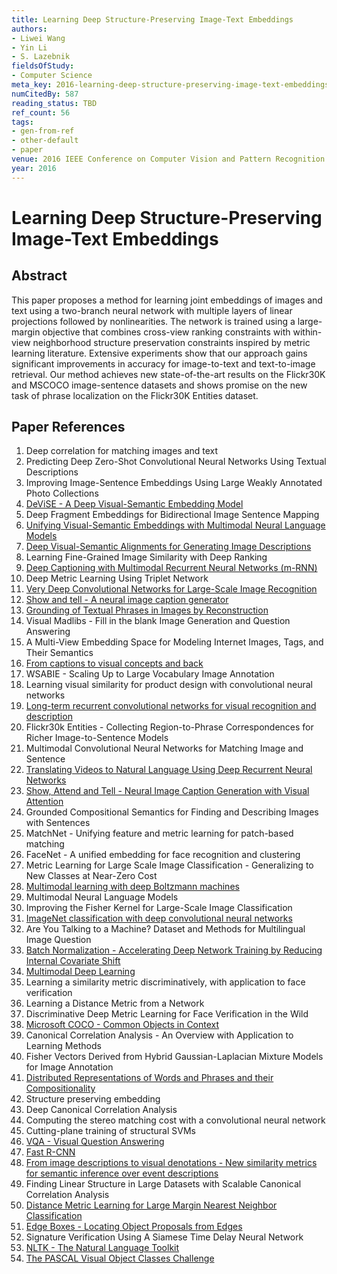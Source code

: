 ```yaml
---
title: Learning Deep Structure-Preserving Image-Text Embeddings
authors:
- Liwei Wang
- Yin Li
- S. Lazebnik
fieldsOfStudy:
- Computer Science
meta_key: 2016-learning-deep-structure-preserving-image-text-embeddings
numCitedBy: 587
reading_status: TBD
ref_count: 56
tags:
- gen-from-ref
- other-default
- paper
venue: 2016 IEEE Conference on Computer Vision and Pattern Recognition (CVPR)
year: 2016
---
```


# Learning Deep Structure-Preserving Image-Text Embeddings

## Abstract

This paper proposes a method for learning joint embeddings of images and text using a two-branch neural network with multiple layers of linear projections followed by nonlinearities. The network is trained using a large-margin objective that combines cross-view ranking constraints with within-view neighborhood structure preservation constraints inspired by metric learning literature. Extensive experiments show that our approach gains significant improvements in accuracy for image-to-text and text-to-image retrieval. Our method achieves new state-of-the-art results on the Flickr30K and MSCOCO image-sentence datasets and shows promise on the new task of phrase localization on the Flickr30K Entities dataset.

## Paper References

1. Deep correlation for matching images and text
2. Predicting Deep Zero-Shot Convolutional Neural Networks Using Textual Descriptions
3. Improving Image-Sentence Embeddings Using Large Weakly Annotated Photo Collections
4. [DeViSE - A Deep Visual-Semantic Embedding Model](2013-devise-a-deep-visual-semantic-embedding-model)
5. Deep Fragment Embeddings for Bidirectional Image Sentence Mapping
6. [Unifying Visual-Semantic Embeddings with Multimodal Neural Language Models](2014-unifying-visual-semantic-embeddings-with-multimodal-neural-language-models)
7. [Deep Visual-Semantic Alignments for Generating Image Descriptions](2017-deep-visual-semantic-alignments-for-generating-image-descriptions)
8. Learning Fine-Grained Image Similarity with Deep Ranking
9. [Deep Captioning with Multimodal Recurrent Neural Networks (m-RNN)](2015-deep-captioning-with-multimodal-recurrent-neural-networks-m-rnn)
10. Deep Metric Learning Using Triplet Network
11. [Very Deep Convolutional Networks for Large-Scale Image Recognition](2015-very-deep-convolutional-networks-for-large-scale-image-recognition)
12. [Show and tell - A neural image caption generator](2015-show-and-tell-a-neural-image-caption-generator)
13. [Grounding of Textual Phrases in Images by Reconstruction](2016-grounding-of-textual-phrases-in-images-by-reconstruction)
14. Visual Madlibs - Fill in the blank Image Generation and Question Answering
15. A Multi-View Embedding Space for Modeling Internet Images, Tags, and Their Semantics
16. [From captions to visual concepts and back](2015-from-captions-to-visual-concepts-and-back)
17. WSABIE - Scaling Up to Large Vocabulary Image Annotation
18. Learning visual similarity for product design with convolutional neural networks
19. [Long-term recurrent convolutional networks for visual recognition and description](2015-long-term-recurrent-convolutional-networks-for-visual-recognition-and-description)
20. Flickr30k Entities - Collecting Region-to-Phrase Correspondences for Richer Image-to-Sentence Models
21. Multimodal Convolutional Neural Networks for Matching Image and Sentence
22. [Translating Videos to Natural Language Using Deep Recurrent Neural Networks](2017-translating-videos-to-natural-language-using-deep-recurrent-neural-networks)
23. [Show, Attend and Tell - Neural Image Caption Generation with Visual Attention](2015-show-attend-and-tell-neural-image-caption-generation-with-visual-attention)
24. Grounded Compositional Semantics for Finding and Describing Images with Sentences
25. MatchNet - Unifying feature and metric learning for patch-based matching
26. FaceNet - A unified embedding for face recognition and clustering
27. Metric Learning for Large Scale Image Classification - Generalizing to New Classes at Near-Zero Cost
28. [Multimodal learning with deep Boltzmann machines](2012-multimodal-learning-with-deep-boltzmann-machines)
29. Multimodal Neural Language Models
30. Improving the Fisher Kernel for Large-Scale Image Classification
31. [ImageNet classification with deep convolutional neural networks](2012-imagenet-classification-with-deep-convolutional-neural-networks)
32. Are You Talking to a Machine? Dataset and Methods for Multilingual Image Question
33. [Batch Normalization - Accelerating Deep Network Training by Reducing Internal Covariate Shift](2015-batch-normalization-accelerating-deep-network-training-by-reducing-internal-covariate-shift)
34. [Multimodal Deep Learning](2011-multimodal-deep-learning)
35. Learning a similarity metric discriminatively, with application to face verification
36. Learning a Distance Metric from a Network
37. Discriminative Deep Metric Learning for Face Verification in the Wild
38. [Microsoft COCO - Common Objects in Context](2014-microsoft-coco-common-objects-in-context)
39. Canonical Correlation Analysis - An Overview with Application to Learning Methods
40. Fisher Vectors Derived from Hybrid Gaussian-Laplacian Mixture Models for Image Annotation
41. [Distributed Representations of Words and Phrases and their Compositionality](2013-distributed-representations-of-words-and-phrases-and-their-compositionality)
42. Structure preserving embedding
43. Deep Canonical Correlation Analysis
44. Computing the stereo matching cost with a convolutional neural network
45. Cutting-plane training of structural SVMs
46. [VQA - Visual Question Answering](2015-vqa-visual-question-answering)
47. [Fast R-CNN](2015-fast-r-cnn)
48. [From image descriptions to visual denotations - New similarity metrics for semantic inference over event descriptions](2014-from-image-descriptions-to-visual-denotations-new-similarity-metrics-for-semantic-inference-over-event-descriptions)
49. Finding Linear Structure in Large Datasets with Scalable Canonical Correlation Analysis
50. [Distance Metric Learning for Large Margin Nearest Neighbor Classification](2005-distance-metric-learning-for-large-margin-nearest-neighbor-classification)
51. [Edge Boxes - Locating Object Proposals from Edges](2014-edge-boxes-locating-object-proposals-from-edges)
52. Signature Verification Using A Siamese Time Delay Neural Network
53. [NLTK - The Natural Language Toolkit](2004-nltk-the-natural-language-toolkit)
54. [The PASCAL Visual Object Classes Challenge](2006-the-pascal-visual-object-classes-challenge)

